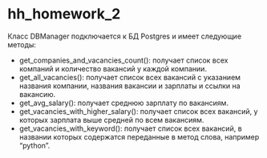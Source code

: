 # hh_homework_2


Класс DBManager подключается к БД Postgres и имеет следующие методы: 
 
- get_companies_and_vacancies_count(): получает список всех компаний и количество вакансий у каждой компании. 
- get_all_vacancies(): получает список всех вакансий с указанием названия компании, названия вакансии и зарплаты и ссылки на вакансию. 
- get_avg_salary(): получает среднюю зарплату по вакансиям. 
- get_vacancies_with_higher_salary(): получает список всех вакансий, у которых зарплата выше средней по всем вакансиям. 
- get_vacancies_with_keyword(): получает список всех вакансий, в названии которых содержатся переданные в метод слова, например “python”. 


